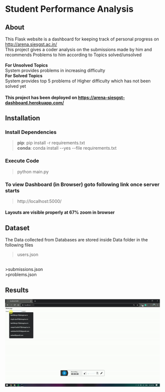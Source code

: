 # Student Performance Analysis

## About
This Flask website is a dashboard for keeping track of personal progress on http://arena.siesgst.ac.in/  
This project gives a coder analysis on the submissions made by him and recommends Problems to him according to Topics solved/unsolved 
<br>
<br>
<b>For Unsolved Topics</b>
<br>
System provides problems in increasing difficulty 
<br>
<b>For Solved Topics</b>
<br>
System provides top 5 problems of Higher  difficulty which has not been solved yet


#### This project has been deployed on https://arena-siesgst-dashboard.herokuapp.com/

## Installation

### Install Dependencies
> <b>pip</b>: pip install -r requirements.txt
> <br>
<b>conda</b>:  conda install --yes --file requirements.txt

### Execute Code
>python main.py

### To view Dashboard (in Browser) goto following link once server starts
>http://localhost:5000/

#### Layouts are visible properly at 67% zoom in browser

## Dataset
The Data collected from Databases are stored inside Data folder in the following files <br>
>users.json
<br>
>submissions.json
<br>
>problems.json


## Results
![](images/demo.gif)